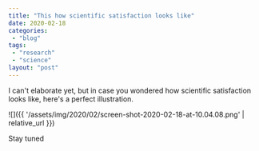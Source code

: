 ```yaml
---
title: "This how scientific satisfaction looks like"
date: 2020-02-18
categories: 
 - "blog"
tags: 
 - "research"
 - "science"
layout: "post"
---
```


I can't elaborate yet, but in case you wondered how scientific satisfaction looks like, here's a perfect illustration.

![]({{ '/assets/img/2020/02/screen-shot-2020-02-18-at-10.04.08.png' | relative_url }})

Stay tuned
